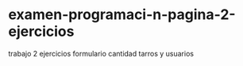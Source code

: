 # examen-programaci-n-pagina-2-ejercicios
trabajo 2 ejercicios formulario cantidad tarros y usuarios
